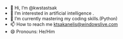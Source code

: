 - 👋 Hi, I’m @kwstastsak
- 👀 I’m interested in artificial intelligence .
- 🌱 I’m currently mastering my coding skills.(Python)
- 📫 How to reach me ktsakanelis@windowslive.com
- 😄 Pronouns: He/Him


<!---
kwstastsak/kwstastsak is a ✨ special ✨ repository because its `README.md` (this file) appears on your GitHub profile.
You can click the Preview link to take a look at your changes.
--->
